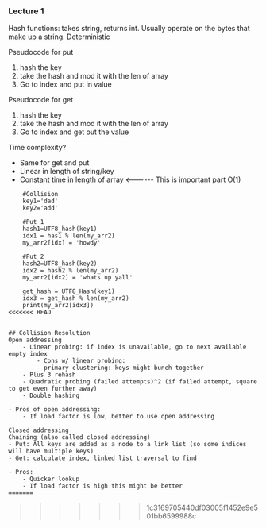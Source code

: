 ### Lecture 1
Hash functions: takes string, returns int. Usually operate on the bytes that make up a string. Deterministic

Pseudocode for put
1. hash the key
2. take the hash and mod it with the len of array
3. Go to index and put in value

Pseudocode for get
1. hash the key
2. take the hash and mod it with the len of array
3. Go to index and get out the value

Time complexity?
- Same for get and put
- Linear in length of string/key
- Constant time in length of array <------ This is important part
O(1)

```
    #Collision
    key1='dad'
    key2='add'

    #Put 1
    hash1=UTF8_hash(key1)
    idx1 = has1 % len(my_arr2)
    my_arr2[idx] = 'howdy'

    #Put 2
    hash2=UTF8_hash(key2)
    idx2 = hash2 % len(my_arr2)
    my_arr2[idx2] = 'whats up yall'

    get_hash = UTF8_Hash(key1)
    idx3 = get_hash % len(my_arr2)
    print(my_arr2[idx3])
<<<<<<< HEAD


## Collision Resolution
Open addressing 
    - Linear probing: if index is unavailable, go to next available empty index
        - Cons w/ linear probing:
        - primary clustering: keys might bunch together
    - Plus 3 rehash
    - Quadratic probing (failed attempts)^2 (if failed attempt, square to get even further away)
    - Double hashing 

- Pros of open addressing:
    - If load factor is low, better to use open addressing

Closed addressing
Chaining (also called closed addressing)
- Put: All keys are added as a node to a link list (so some indices will have multiple keys)
- Get: calculate index, linked list traversal to find

- Pros:
    - Quicker lookup
    - If load factor is high this might be better
=======
```    
>>>>>>> 1c3169705440df03005f1452e9e501bb6599988c
